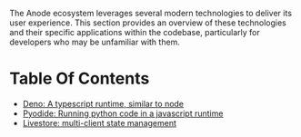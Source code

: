The Anode ecosystem leverages several modern technologies to deliver its user experience. This section provides an overview of these technologies and their specific applications within the codebase, particularly for developers who may be unfamiliar with them.

# Table Of Contents

- [Deno: A typescript runtime, similar to node](./deno.md)
- [Pyodide: Running python code in a javascript runtime](./pyodide.md)
- [Livestore: multi-client state management](./livestore.md)
